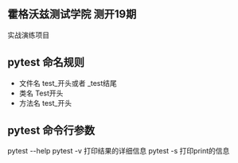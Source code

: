 ## 霍格沃兹测试学院 测开19期

实战演练项目

## pytest 命名规则
- 文件名 test_开头或者 _test结尾 
- 类名 Test开头
- 方法名 test_开头

## pytest 命令行参数 
pytest --help
pytest -v  打印结果的详细信息
pytest -s  打印print的信息